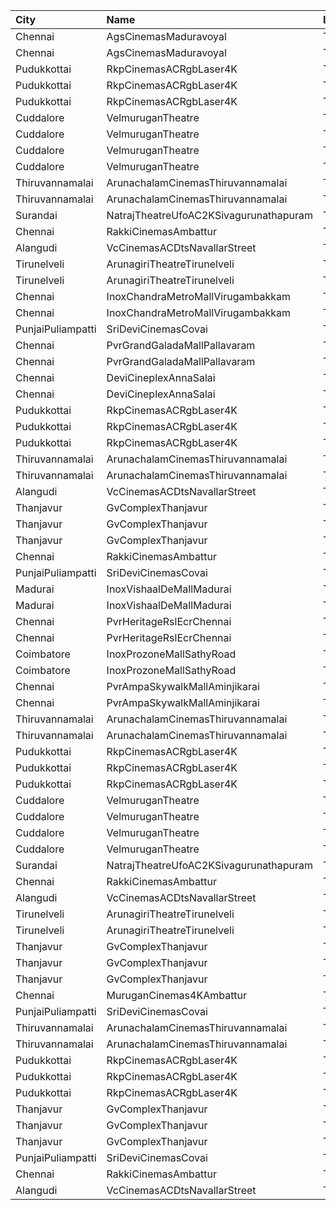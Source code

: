 | City              | Name                                   | Language |  Time | Type            | Price | Capacity | Booked |
| :---------------- | :------------------------------------- | :------- | ----: | :-------------- | ----: | -------: | -----: |
| Chennai           | AgsCinemasMaduravoyal                  | Tamil    | 10:30 | Pearl           |   60₹ |       12 |      0 |
| Chennai           | AgsCinemasMaduravoyal                  | Tamil    | 10:30 | Diamond         |  150₹ |      119 |      2 |
| Pudukkottai       | RkpCinemasACRgbLaser4K                 | Tamil    | 10:45 | FirstClass      |  120₹ |      196 |     80 |
| Pudukkottai       | RkpCinemasACRgbLaser4K                 | Tamil    | 10:45 | SecondClass     |  120₹ |      126 |      0 |
| Pudukkottai       | RkpCinemasACRgbLaser4K                 | Tamil    | 10:45 | ThirdClass      |  120₹ |       88 |      0 |
| Cuddalore         | VelmuruganTheatre                      | Tamil    | 11:00 | MaharajaClass   |  130₹ |      100 |     52 |
| Cuddalore         | VelmuruganTheatre                      | Tamil    | 11:00 | 1FirstClass     |  130₹ |      336 |    178 |
| Cuddalore         | VelmuruganTheatre                      | Tamil    | 11:00 | 2SecondClass    |  100₹ |      104 |     52 |
| Cuddalore         | VelmuruganTheatre                      | Tamil    | 11:00 | 3ThirdClass     |   55₹ |       72 |     36 |
| Thiruvannamalai   | ArunachalamCinemasThiruvannamalai      | Tamil    | 11:15 | FirstClass      |   60₹ |       79 |     39 |
| Thiruvannamalai   | ArunachalamCinemasThiruvannamalai      | Tamil    | 11:15 | SecondClass     |   60₹ |       12 |      6 |
| Surandai          | NatrajTheatreUfoAC2KSivagurunathapuram | Tamil    | 11:30 | AC              |  150₹ |       51 |     51 |
| Chennai           | RakkiCinemasAmbattur                   | Tamil    | 11:30 | Executive       |  110₹ |      131 |      0 |
| Alangudi          | VcCinemasACDtsNavallarStreet           | Tamil    | 11:30 | Platinum        |  100₹ |      158 |    104 |
| Tirunelveli       | ArunagiriTheatreTirunelveli            | Tamil    | 11:30 | ACBoxA          |  130₹ |       35 |     16 |
| Tirunelveli       | ArunagiriTheatreTirunelveli            | Tamil    | 11:30 | FirstClassNonAC |  100₹ |      534 |    270 |
| Chennai           | InoxChandraMetroMallVirugambakkam      | Tamil    | 11:40 | Premiere        |   60₹ |        7 |      0 |
| Chennai           | InoxChandraMetroMallVirugambakkam      | Tamil    | 11:40 | Silver          |  153₹ |       58 |      0 |
| PunjaiPuliampatti | SriDeviCinemasCovai                    | Tamil    | 11:45 | FirstClass      |  100₹ |       67 |     34 |
| Chennai           | PvrGrandGaladaMallPallavaram           | Tamil    | 12:00 | Classic         |   60₹ |       14 |     14 |
| Chennai           | PvrGrandGaladaMallPallavaram           | Tamil    | 12:00 | Prime           |  153₹ |       76 |     20 |
| Chennai           | DeviCineplexAnnaSalai                  | Tamil    | 13:00 | Quartz          |  153₹ |      242 |    122 |
| Chennai           | DeviCineplexAnnaSalai                  | Tamil    | 13:00 | Zircon          |   60₹ |       27 |     27 |
| Pudukkottai       | RkpCinemasACRgbLaser4K                 | Tamil    | 14:15 | FirstClass      |  120₹ |      196 |     80 |
| Pudukkottai       | RkpCinemasACRgbLaser4K                 | Tamil    | 14:15 | SecondClass     |  120₹ |      126 |      0 |
| Pudukkottai       | RkpCinemasACRgbLaser4K                 | Tamil    | 14:15 | ThirdClass      |  120₹ |       88 |      0 |
| Thiruvannamalai   | ArunachalamCinemasThiruvannamalai      | Tamil    | 14:30 | FirstClass      |   60₹ |       79 |     39 |
| Thiruvannamalai   | ArunachalamCinemasThiruvannamalai      | Tamil    | 14:30 | SecondClass     |   60₹ |       12 |      6 |
| Alangudi          | VcCinemasACDtsNavallarStreet           | Tamil    | 14:30 | Platinum        |  100₹ |      158 |    104 |
| Thanjavur         | GvComplexThanjavur                     | Tamil    | 14:30 | Balcony         |  130₹ |      108 |     74 |
| Thanjavur         | GvComplexThanjavur                     | Tamil    | 14:30 | I               |  120₹ |       36 |     26 |
| Thanjavur         | GvComplexThanjavur                     | Tamil    | 14:30 | Ii              |  100₹ |      141 |     71 |
| Chennai           | RakkiCinemasAmbattur                   | Tamil    | 15:00 | Executive       |  110₹ |      131 |      0 |
| PunjaiPuliampatti | SriDeviCinemasCovai                    | Tamil    | 15:15 | FirstClass      |  100₹ |       67 |     34 |
| Madurai           | InoxVishaalDeMallMadurai               | Tamil    | 15:45 | Club            |  178₹ |       68 |      0 |
| Madurai           | InoxVishaalDeMallMadurai               | Tamil    | 15:45 | Executive       |   60₹ |        6 |      0 |
| Chennai           | PvrHeritageRslEcrChennai               | Tamil    | 15:45 | Classic         |   60₹ |       11 |     11 |
| Chennai           | PvrHeritageRslEcrChennai               | Tamil    | 15:45 | Prime           |  153₹ |       99 |     50 |
| Coimbatore        | InoxProzoneMallSathyRoad               | Tamil    | 15:50 | Club            |  153₹ |       79 |      0 |
| Coimbatore        | InoxProzoneMallSathyRoad               | Tamil    | 15:50 | Executive       |   60₹ |       11 |      0 |
| Chennai           | PvrAmpaSkywalkMallAminjikarai          | Tamil    | 15:50 | Classic         |   60₹ |        8 |      1 |
| Chennai           | PvrAmpaSkywalkMallAminjikarai          | Tamil    | 15:50 | Prime           |  153₹ |       65 |      4 |
| Thiruvannamalai   | ArunachalamCinemasThiruvannamalai      | Tamil    | 18:15 | FirstClass      |   60₹ |       79 |     39 |
| Thiruvannamalai   | ArunachalamCinemasThiruvannamalai      | Tamil    | 18:15 | SecondClass     |   60₹ |       12 |      6 |
| Pudukkottai       | RkpCinemasACRgbLaser4K                 | Tamil    | 18:15 | FirstClass      |  120₹ |      196 |     70 |
| Pudukkottai       | RkpCinemasACRgbLaser4K                 | Tamil    | 18:15 | SecondClass     |  120₹ |      126 |      0 |
| Pudukkottai       | RkpCinemasACRgbLaser4K                 | Tamil    | 18:15 | ThirdClass      |  120₹ |       88 |      0 |
| Cuddalore         | VelmuruganTheatre                      | Tamil    | 18:15 | MaharajaClass   |  130₹ |      100 |     48 |
| Cuddalore         | VelmuruganTheatre                      | Tamil    | 18:15 | 1FirstClass     |  130₹ |      336 |    178 |
| Cuddalore         | VelmuruganTheatre                      | Tamil    | 18:15 | 2SecondClass    |  100₹ |      104 |     52 |
| Cuddalore         | VelmuruganTheatre                      | Tamil    | 18:15 | 3ThirdClass     |   55₹ |       72 |     36 |
| Surandai          | NatrajTheatreUfoAC2KSivagurunathapuram | Tamil    | 18:30 | AC              |  150₹ |       51 |     51 |
| Chennai           | RakkiCinemasAmbattur                   | Tamil    | 18:30 | Executive       |  110₹ |      131 |      3 |
| Alangudi          | VcCinemasACDtsNavallarStreet           | Tamil    | 18:30 | Platinum        |  100₹ |      158 |    104 |
| Tirunelveli       | ArunagiriTheatreTirunelveli            | Tamil    | 18:30 | ACBoxA          |  130₹ |       35 |     16 |
| Tirunelveli       | ArunagiriTheatreTirunelveli            | Tamil    | 18:30 | FirstClassNonAC |  100₹ |      534 |    270 |
| Thanjavur         | GvComplexThanjavur                     | Tamil    | 18:30 | Balcony         |  130₹ |      108 |     74 |
| Thanjavur         | GvComplexThanjavur                     | Tamil    | 18:30 | I               |  120₹ |       36 |     24 |
| Thanjavur         | GvComplexThanjavur                     | Tamil    | 18:30 | Ii              |  100₹ |      141 |     71 |
| Chennai           | MuruganCinemas4KAmbattur               | Tamil    | 18:40 | Diamond         |  110₹ |       80 |      0 |
| PunjaiPuliampatti | SriDeviCinemasCovai                    | Tamil    | 18:45 | FirstClass      |  100₹ |       67 |     34 |
| Thiruvannamalai   | ArunachalamCinemasThiruvannamalai      | Tamil    | 21:45 | FirstClass      |   60₹ |       79 |     39 |
| Thiruvannamalai   | ArunachalamCinemasThiruvannamalai      | Tamil    | 21:45 | SecondClass     |   60₹ |       12 |      6 |
| Pudukkottai       | RkpCinemasACRgbLaser4K                 | Tamil    | 22:00 | FirstClass      |  120₹ |      196 |     50 |
| Pudukkottai       | RkpCinemasACRgbLaser4K                 | Tamil    | 22:00 | SecondClass     |  120₹ |      126 |      0 |
| Pudukkottai       | RkpCinemasACRgbLaser4K                 | Tamil    | 22:00 | ThirdClass      |  120₹ |       88 |      0 |
| Thanjavur         | GvComplexThanjavur                     | Tamil    | 22:00 | Balcony         |  130₹ |      108 |     74 |
| Thanjavur         | GvComplexThanjavur                     | Tamil    | 22:00 | I               |  120₹ |       36 |     24 |
| Thanjavur         | GvComplexThanjavur                     | Tamil    | 22:00 | Ii              |  100₹ |      141 |     71 |
| PunjaiPuliampatti | SriDeviCinemasCovai                    | Tamil    | 22:15 | FirstClass      |  100₹ |       67 |     34 |
| Chennai           | RakkiCinemasAmbattur                   | Tamil    | 22:15 | Executive       |  110₹ |      131 |      0 |
| Alangudi          | VcCinemasACDtsNavallarStreet           | Tamil    | 22:30 | Platinum        |  100₹ |      158 |    104 |